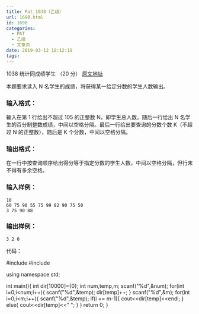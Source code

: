 ```yaml
---
title: Pat_1038（乙级）
url: 1698.html
id: 1698
categories:
  - PAT
  - 乙级
  - 文章页
date: 2019-03-12 18:12:19
tags:
---
```


1038 统计同成绩学生 （20 分） [原文地址](https://pintia.cn/problem-sets/994805260223102976/problems/994805284092887040)

本题要求读入 N 名学生的成绩，将获得某一给定分数的学生人数输出。

### 输入格式：

输入在第 1 行给出不超过 10​5​​ 的正整数 N，即学生总人数。随后一行给出 N 名学生的百分制整数成绩，中间以空格分隔。最后一行给出要查询的分数个数 K（不超过 N 的正整数），随后是 K 个分数，中间以空格分隔。

### 输出格式：

在一行中按查询顺序给出得分等于指定分数的学生人数，中间以空格分隔，但行末不得有多余空格。

### 输入样例：

    10
    60 75 90 55 75 99 82 90 75 50
    3 75 90 88
    

### 输出样例：

    3 2 0

代码：

#include<iostream>
#include<cstdio>

using namespace std;

int main(){
    int dir\[10000\]={0};
    int num,temp,m;
    scanf("%d",&num);
    for(int i=0;i<num;i++){
        scanf("%d",&temp);
        dir\[temp\]++;
    }
    scanf("%d",&m);
    for(int i=0;i<m;i++){
        scanf("%d",&temp);
        if(i == m-1){
            cout<<dir\[temp\]<<endl;
        }
        else{
            cout<<dir\[temp\]<<" ";
        }
    }
    return 0;
}